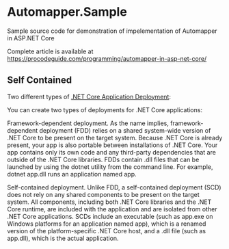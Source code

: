 # Automapper.Sample
Sample source code for demonstration of impelementation of Automapper in ASP.NET Core

Complete article is available at https://procodeguide.com/programming/automapper-in-asp-net-core/

## Self Contained
Two different types of [.NET Core Application Deployment](https://github.com/dotnet/docs/blob/master/docs/core/deploying/index.md):

You can create two types of deployments for .NET Core applications:

Framework-dependent deployment. As the name implies, framework-dependent deployment (FDD) relies on a shared system-wide version of .NET Core to be present on the target system. Because .NET Core is already present, your app is also portable between installations of .NET Core. Your app contains only its own code and any third-party dependencies that are outside of the .NET Core libraries. FDDs contain .dll files that can be launched by using the dotnet utility from the command line. For example, dotnet app.dll runs an application named app.

Self-contained deployment. Unlike FDD, a self-contained deployment (SCD) does not rely on any shared components to be present on the target system. All components, including both .NET Core libraries and the .NET Core runtime, are included with the application and are isolated from other .NET Core applications. SCDs include an executable (such as app.exe on Windows platforms for an application named app), which is a renamed version of the platform-specific .NET Core host, and a .dll file (such as app.dll), which is the actual application.
